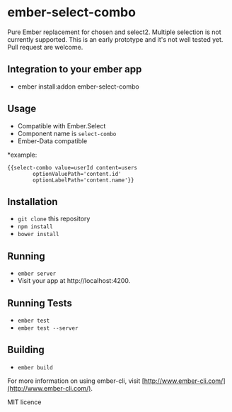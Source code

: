 # ember-select-combo

Pure Ember replacement for chosen and select2. Multiple selection is not currently supported. This is an early prototype and it's not well tested yet. Pull request are welcome.

## Integration to your ember app

* ember install:addon ember-select-combo

## Usage

* Compatible with Ember.Select
* Component name is `select-combo`
* Ember-Data compatible

*example:

    {{select-combo value=userId content=users
            optionValuePath='content.id' 
            optionLabelPath='content.name'}}


## Installation

* `git clone` this repository
* `npm install`
* `bower install`

## Running

* `ember server`
* Visit your app at http://localhost:4200.

## Running Tests

* `ember test`
* `ember test --server`

## Building

* `ember build`

For more information on using ember-cli, visit [http://www.ember-cli.com/](http://www.ember-cli.com/).

MIT licence

